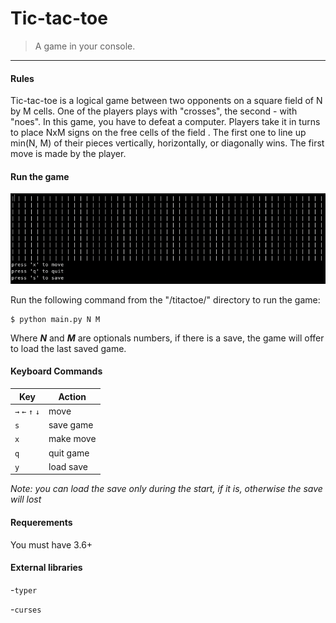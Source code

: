 # Tic-tac-toe
> A game in your console.
---
#### Rules
Tic-tac-toe is a logical game between two opponents on a square field of N by M cells. One of the players plays with "crosses", the second - with "noes". In this game, you have to defeat a computer. Players take it in turns to place NxM signs on the free cells of the field . The first one to line up min(N, M) of their pieces vertically, horizontally, or diagonally wins. The first move is made by the player.

#### Run the game

![image1](images/gameplay.png)

Run the following command from the "/titactoe/" directory to run the game:
```
$ python main.py N M
```
Where **_N_** and **_M_** are optionals numbers, if there is a save, the game will offer to load the last saved game. 

#### Keyboard Commands

| Key | Action |
|---|---|
|`→` `←` `↑` `↓`| move
|`s`| save game|
|`x`| make move|
|`q`| quit game|
|`y`| load save|

_Note: you can load the save only during the start, if it is, otherwise the save will lost_

#### Requerements

You must have 3.6+

#### External libraries
 
-`typer`

-`curses`
